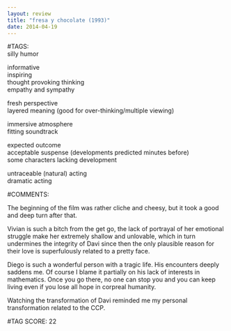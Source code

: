 ```yaml
---  
layout: review  
title: "fresa y chocolate (1993)"  
date: 2014-04-19  
---  
```

  
#TAGS:  
silly humor  
  
informative  
inspiring  
thought provoking thinking  
empathy and sympathy  
  
fresh perspective  
layered meaning (good for over-thinking/multiple viewing)  
  
immersive atmosphere  
fitting soundtrack  
  
expected outcome  
acceptable suspense (developments predicted minutes before)  
some characters lacking development  
  
untraceable (natural) acting  
dramatic acting  
  
#COMMENTS:  
  
The beginning of the film was rather cliche and cheesy, but it took a good and deep turn after that.  
  
Vivian is such a bitch from the get go, the lack of portrayal of her emotional struggle make her extremely shallow and unlovable, which in turn undermines the integrity of Davi since then the only plausible reason for their love is superfulously related to a pretty face.  
  
Diego is such a wonderful person with a tragic life. His encounters deeply saddens me. Of course I blame it partially on his lack of interests in mathematics. Once you go there, no one can stop you and you can keep living even if you lose all hope in corpreal humanity.  
  
Watching the transformation of Davi reminded me my personal transformation related to the CCP.  
  
  
  
  
  
#TAG SCORE: 22  
